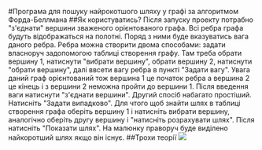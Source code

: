 #Програма для пошуку найрокотшого шляху у графі за алгоритмом Форда-Беллмана
##Як користуватись?
Після запуску проекту потрабно "з'єднати" вершини зваженого орієнтованого графа. Всі ребра графа будуть відображаться на полотні. Поряд з ними буде вказуватись вага даного ребра. Ребра можна створити двома способами: задати власноруч задопомогою таблиці створення графу. Там треба обрати вершину 1, натиснути "вибрати вершину", обрати вершину 2, натиснути "обрати вершину", далі ввсети вагу ребра в пункті "Задати вагу". Увага даний граф орієнтований тож вершина 1 це початок ребра а вершина 2 це кінець і з вершини 2 неможна пройти до вершини 1. Після введення ваги натиснути "з'єднати вершини".
Другий спосіб набагато простіший. Натисніть "Задати випадково".
Для чтого щоб знайти шлях в таблиці створення графа оберіть вершину 1 і натисніть вибрати вершину, аналогічно оберіть другу вершину і "натисніть розрахувати шлях". Після натисніть "Показати шлях". На малюнку праворуч буде виділено найкоротший шлях якщо він існує.
##Трохи теорії
![](https://github.com/Sergiy23234/AMOproject.git/master/Теорія.png)